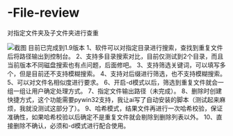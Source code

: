 # -File-review
对指定文件夹及子文件夹进行查重

![截图](https://github.com/user-attachments/assets/acfbc970-1fb5-4894-9625-cd6e0d6bb687)
目前已完成到1.9版本
1、软件可以对指定目录进行搜索，查找到重复文件后将路径输出到控制台。
2、支持多目录搜索对比，目前仅测试到2个目录，而且当前版本不同磁盘搜索也有点问题，后面修吧。
3、支持筛选关键词，可以填写多个，但是目前还不支持模糊搜索。
4、支持对后缀进行筛选，也不支持模糊搜索。
5、可以对文件名相似度进行要求。
6、开启-d模式以后，筛选到重复文件就会一组一组让用户确定处理方式。
7、指定文件输出路径（未完成）。
8、删除时创建快捷方式，这个功能需要pywin32支持，我让ai写了自动安装的脚本（测试起来麻烦，我就没测试这部分了）。
9、哈希模式，结果文件再进行一次哈希校验，保证准确性，如果哈希校验以后确定不是重复文件就会剔除到删除列表以外。
10、直接删除不确认，必须和-d模式进行配合使用。
